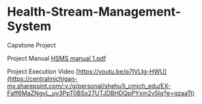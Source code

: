 # Health-Stream-Management-System
Capstone Project

Project Manual 
[HSMS manual 1.pdf
](https://github.com/shehu-babs/Health-Stream-Management-System/blob/main/HSMS%20manual%201.pdf)

Project Execution Video 
[https://youtu.be/p7IVLtg-HWU](https://centralmichigan-my.sharepoint.com/:v:/g/personal/shehu1i_cmich_edu/EX-Faff6MaZNgvL_uy3PpT0BSx27UTJDBHDQpPYxm2v5Ig?e=gzaaTt)
